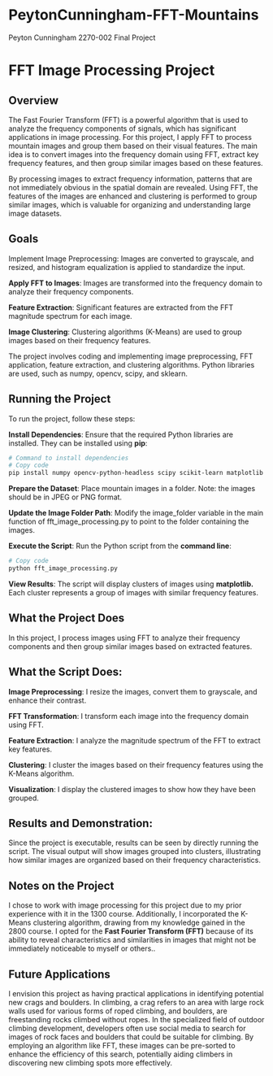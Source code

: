 # PeytonCunningham-FFT-Mountains
Peyton Cunningham 2270-002 Final Project

# FFT Image Processing Project
## Overview
The Fast Fourier Transform (FFT) is a powerful algorithm that is used to analyze the frequency components of signals, which has significant applications in image processing. For this project, I apply FFT to process mountain images and group them based on their visual features. The main idea is to convert images into the frequency domain using FFT, extract key frequency features, and then group similar images based on these features.

By processing images to extract frequency information, patterns that are not immediately obvious in the spatial domain are revealed. Using FFT, the features of the images are enhanced and clustering is performed to group similar images, which is valuable for organizing and understanding large image datasets.

## Goals
Implement Image Preprocessing: Images are converted to grayscale, and resized, and histogram equalization is applied to standardize the input.

**Apply FFT to Images**: Images are transformed into the frequency domain to analyze their frequency components.

**Feature Extraction**: Significant features are extracted from the FFT magnitude spectrum for each image.

**Image Clustering**: Clustering algorithms (K-Means) are used to group images based on their frequency features.

The project involves coding and implementing image preprocessing, FFT application, feature extraction, and clustering algorithms. Python libraries are used, such as numpy, opencv, scipy, and sklearn.

## Running the Project
To run the project, follow these steps:

**Install Dependencies**:
Ensure that the required Python libraries are installed. They can be installed using **pip**:

```bash
# Command to install dependencies
# Copy code
pip install numpy opencv-python-headless scipy scikit-learn matplotlib
```
**Prepare the Dataset**:
Place mountain images in a folder. Note: the images should be in JPEG or PNG format.

**Update the Image Folder Path**:
Modify the image_folder variable in the main function of fft_image_processing.py to point to the folder containing the images.

**Execute the Script**:
Run the Python script from the **command line**:

```bash
# Copy code
python fft_image_processing.py
```
**View Results**:
The script will display clusters of images using **matplotlib.** Each cluster represents a group of images with similar frequency features.

## What the Project Does
In this project, I process images using FFT to analyze their frequency components and then group similar images based on extracted features. 

## What the Script Does:

**Image Preprocessing**: I resize the images, convert them to grayscale, and enhance their contrast.

**FFT Transformation**: I transform each image into the frequency domain using FFT.

**Feature Extraction**: I analyze the magnitude spectrum of the FFT to extract key features.

**Clustering**: I cluster the images based on their frequency features using the K-Means algorithm.

**Visualization**: I display the clustered images to show how they have been grouped.

## Results and Demonstration:

Since the project is executable, results can be seen by directly running the script. The visual output will show images grouped into clusters, illustrating how similar images are organized based on their frequency characteristics.

## Notes on the Project

I chose to work with image processing for this project due to my prior experience with it in the 1300 course. Additionally, I incorporated the K-Means clustering algorithm, drawing from my knowledge gained in the 2800 course. I opted for the **Fast Fourier Transform (FFT)** because of its ability to reveal characteristics and similarities in images that might not be immediately noticeable to myself or others..

## Future Applications
I envision this project as having practical applications in identifying potential new crags and boulders. In climbing, a crag refers to an area with large rock walls used for various forms of roped climbing, and boulders, are freestanding rocks climbed without ropes. In the specialized field of outdoor climbing development, developers often use social media to search for images of rock faces and boulders that could be suitable for climbing. By employing an algorithm like FFT, these images can be pre-sorted to enhance the efficiency of this search, potentially aiding climbers in discovering new climbing spots more effectively.

